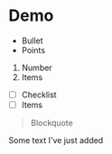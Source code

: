 
# Demo

 - Bullet
 - Points

1. Number
2. Items

 - [ ] Checklist
 - [ ] Items

> Blockquote

Some text I've just added



<!--stackedit_data:
eyJkaXNjdXNzaW9ucyI6eyJ5UmVrTkgzT0hOblFZTml5Ijp7In
N0YXJ0IjozLCJlbmQiOjcsInRleHQiOiJEZW1vIn19LCJjb21t
ZW50cyI6eyJXcUUxVDU5WEptOExLMEJUIjp7ImRpc2N1c3Npb2
5JZCI6InlSZWtOSDNPSE5uUVlOaXkiLCJzdWIiOiJnaDo2MDIy
NDc0OCIsInRleHQiOiJFeGFtcGxlIG9mIGEgc3RhY2tlZCBjb2
1tZW50IiwiY3JlYXRlZCI6MTU3OTc5MDQzNDc3NX19LCJoaXN0
b3J5IjpbMTc5Njc3MV19
-->